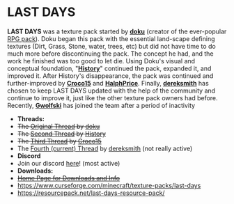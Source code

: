 LAST DAYS
=========
**LAST DAYS** was a texture pack started by **[doku](http://www.minecraftforum.net/user/14329-)** (creator of the ever-popular [RPG pack](http://www.minecraftforum.net/topic/513093-)).  Doku began this pack with the essential land-scape defining textures (Dirt, Grass, Stone, water, trees, etc) but did not have time to do much more before discontinuing the pack.  The concept he had, and the work he finished was too good to let die.  Using Doku's visual and conceptual foundation, "**[History](http://www.minecraftforum.net/user/53403-)**" continued the pack, expanded it, and improved it.  After History's disappearance, the pack was continued and further-improved by **[Croco15](http://www.minecraftforum.net/user/158674-)** and **[HalphPrice](http://www.minecraftforum.net/user/249941-)**.  Finally, **[dereksmith](http://www.minecraftforum.net/user/98378-)** has chosen to keep LAST DAYS updated with the help of the community and continue to improve it, just like the other texture pack owners had before. Recently, **[Gwolfski](https://www.minecraftforum.net/members/Gwilk)** has joined the team after a period of inactivity 

* **Threads:**
 * ~~The [Original Thread](http://www.minecraftforum.net/topic/30422-) by [doku](http://www.minecraftforum.net/user/14329-)~~
 * ~~The [Second Thread](http://www.minecraftforum.net/topic/126176-) by [History](http://www.minecraftforum.net/user/53403-)~~
 * ~~The [Third Thread](http://www.minecraftforum.net/topic/369814-) by [Croco15](http://www.minecraftforum.net/user/158674-)~~
 * The [Fourth (current) Thread](http://www.minecraftforum.net/topic/1059319-) by [dereksmith](http://www.minecraftforum.net/user/98378-) (not really active)
* **Discord**
 * Join our discord [here](https://discord.gg/QDXhjWx)! (most active)
* **Downloads:**
 * ~~[Home Page for Downloads and Info](https://krulunio.github.io/last_days/)~~
 * https://www.curseforge.com/minecraft/texture-packs/last-days
 * https://resourcepack.net/last-days-resource-pack/
 
